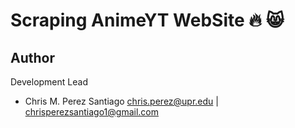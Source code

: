 # Scraping AnimeYT WebSite :fire: 😸


**Author**
-----------------
Development Lead

 - Chris M. Perez Santiago   chris.perez@upr.edu | chrisperezsantiago1@gmail.com